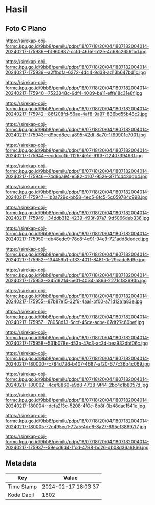 # Hasil

## Foto C Plano

https://sirekap-obj-formc.kpu.go.id/9bb8/pemilu/pdpr/18/07/18/20/04/1807182004014-20240217-175936--b1960987-ccfd-466e-b12e-4c68c2656fbd.jpg

https://sirekap-obj-formc.kpu.go.id/9bb8/pemilu/pdpr/18/07/18/20/04/1807182004014-20240217-175939--a2ffbdfa-6372-4d44-9d38-ad13b647bd1c.jpg

https://sirekap-obj-formc.kpu.go.id/9bb8/pemilu/pdpr/18/07/18/20/04/1807182004014-20240217-175940--7523348c-9df4-4009-ba11-effe18c31e8f.jpg

https://sirekap-obj-formc.kpu.go.id/9bb8/pemilu/pdpr/18/07/18/20/04/1807182004014-20240217-175942--86f208fd-56ae-4af8-9a97-836bd55b48c2.jpg

https://sirekap-obj-formc.kpu.go.id/9bb8/pemilu/pdpr/18/07/18/20/04/1807182004014-20240217-175943--d9bed8ee-a895-42df-8a70-1f99901c7001.jpg

https://sirekap-obj-formc.kpu.go.id/9bb8/pemilu/pdpr/18/07/18/20/04/1807182004014-20240217-175944--ecddcc1b-1126-4e1e-91f3-71240739493f.jpg

https://sirekap-obj-formc.kpu.go.id/9bb8/pemilu/pdpr/18/07/18/20/04/1807182004014-20240217-175946--74d9ba94-e582-4107-952e-371fc443ddb4.jpg

https://sirekap-obj-formc.kpu.go.id/9bb8/pemilu/pdpr/18/07/18/20/04/1807182004014-20240217-175947--1b3a729c-bb58-4ec5-8fc5-5c059784c998.jpg

https://sirekap-obj-formc.kpu.go.id/9bb8/pemilu/pdpr/18/07/18/20/04/1807182004014-20240217-175949--34ddb312-4239-493f-97a7-9d5066deb336.jpg

https://sirekap-obj-formc.kpu.go.id/9bb8/pemilu/pdpr/18/07/18/20/04/1807182004014-20240217-175950--db48edc9-78c8-4e91-94e9-721add8dedcd.jpg

https://sirekap-obj-formc.kpu.go.id/9bb8/pemilu/pdpr/18/07/18/20/04/1807182004014-20240217-175952--134459b1-c133-4011-8481-0e29cadc8d9e.jpg

https://sirekap-obj-formc.kpu.go.id/9bb8/pemilu/pdpr/18/07/18/20/04/1807182004014-20240217-175953--34519214-5e01-4034-a866-2271cf83693b.jpg

https://sirekap-obj-formc.kpu.go.id/9bb8/pemilu/pdpr/18/07/18/20/04/1807182004014-20240217-175955--87b87e15-32f9-4aa1-bf00-a71d12a1a83e.jpg

https://sirekap-obj-formc.kpu.go.id/9bb8/pemilu/pdpr/18/07/18/20/04/1807182004014-20240217-175957--78058d13-5ccf-45ce-acbe-67df27c60bef.jpg

https://sirekap-obj-formc.kpu.go.id/9bb8/pemilu/pdpr/18/07/18/20/04/1807182004014-20240217-175958--531b078e-d53b-47c3-ac3d-bea932dbf06c.jpg

https://sirekap-obj-formc.kpu.go.id/9bb8/pemilu/pdpr/18/07/18/20/04/1807182004014-20240217-180000--c784d726-b407-4687-af20-677c36b4c069.jpg

https://sirekap-obj-formc.kpu.go.id/9bb8/pemilu/pdpr/18/07/18/20/04/1807182004014-20240217-180002--4cef8860-e9d8-4738-9f44-2bc4c1b8057d.jpg

https://sirekap-obj-formc.kpu.go.id/9bb8/pemilu/pdpr/18/07/18/20/04/1807182004014-20240217-180004--dcfa2f3c-5208-4f0c-8b8f-0b48dac1541e.jpg

https://sirekap-obj-formc.kpu.go.id/9bb8/pemilu/pdpr/18/07/18/20/04/1807182004014-20240217-180005--2e495ec1-72a5-4de6-8a27-695ef38697f7.jpg

https://sirekap-obj-formc.kpu.go.id/9bb8/pemilu/pdpr/18/07/18/20/04/1807182004014-20240217-175937--59ecd6d4-1fcd-4798-bc26-db08d36a6866.jpg


## Metadata

| Key        | Value               |
| ---------- | ------------------- |
| Time Stamp | 2024-02-17 18:03:37 |
| Kode Dapil | 1802                |



